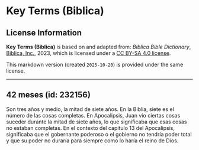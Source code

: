# Key Terms (Biblica)

## License Information

**Key Terms (Biblica)** is based on and adapted from: _Biblica Bible Dictionary_, [Biblica, Inc.](https://www.biblica.com/), 2023, which is licensed under a [CC BY-SA 4.0 license](https://creativecommons.org/licenses/by-sa/4.0/legalcode.en).

This markdown version (created `2025-10-20`) is provided under the same license.



--------------------------------

## 42 meses (id: 232156)

Son tres años y medio, la mitad de siete años. En la Biblia, siete es el número de las cosas completas. En Apocalipsis, Juan vio ciertas cosas suceder durante la mitad de siete años, lo que significaba que esas cosas no estaban completas. En el contexto del capítulo 13 del Apocalipsis, significaba que el gobernante poderoso o el gobierno no tendría poder total y que su poder no duraría para siempre como lo haría el reino de Dios.


